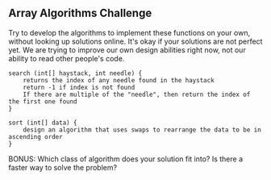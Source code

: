 ## Array Algorithms Challenge

Try to develop the algorithms to implement these functions on your own, without looking up solutions online.
It's okay if your solutions are not perfect yet. We are trying to improve our own design abilities right now, not our ability to read other people's code.

```
search (int[] haystack, int needle) {
    returns the index of any needle found in the haystack
    return -1 if index is not found
    If there are multiple of the "needle", then return the index of the first one found
}
```

```
sort (int[] data) {
    design an algorithm that uses swaps to rearrange the data to be in ascending order
}
```

BONUS: Which class of algorithm does your solution fit into? Is there a faster way to solve the problem?